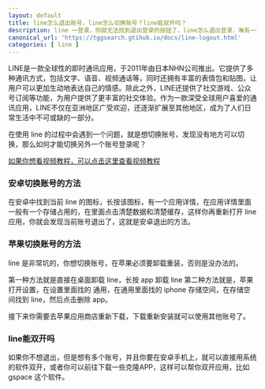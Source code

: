 ```yaml
---
layout: default
title: line怎么退出账号，line怎么切换账号？line能双开吗？
description: line 一登录，你就无法找到退出登录的按钮了，line怎么退出登录，唯有一个删除账号，那么有没有办法退出当前的 line 账号，切换另外一个账号呢？当然是有的，请看本文。
canonical_url: 'https://tggsearch.gtihub.io/docs/line-logout.html'
categories: [ line ]
---
```

LINE是一款全球性的即时通讯应用，于2011年由日本NHN公司推出。它提供了多种通讯方式，包括文字、语音、视频通话等，同时还拥有丰富的表情包和贴图，让用户可以更加生动地表达自己的情感。除此之外，LINE还提供了社交游戏、公众号订阅等功能，为用户提供了更丰富的社交体验。作为一款深受全球用户喜爱的通讯应用，LINE不仅在亚洲地区广受欢迎，还逐渐扩展至其他地区，成为了人们日常生活中不可或缺的一部分。

在使用 line 的过程中会遇到一个问题，就是想切换账号，发现没有地方可以切换，那么如何才能切换另外一个账号登录呢？

[如果你想看视频教程，可以点击这里查看视频教程](./302.html?target=https://youtu.be/qywvgWr4B-g)

### 安卓切换账号的方法
在安卓中找到当前 line 的图标，长按该图标，有一个应用详情，在应用详情里面一般有一个存储占用的，在里面点击清楚数据和清楚缓存，这样你再重新打开 line 应用，你就会发现当前账号退出了，这就是安卓退出的方法。

### 苹果切换账号的方法
line 是非常坑的，你想切换账号，在苹果必须要卸载重装，否则是没办法的。

第一种方法就是直接在桌面卸载 line，长按 app 卸载 line
第二种方法就是，苹果打开设置，在设置里面找的 通用，在通用里面找的 iphone 存储空间，在存储空间找到 line，然后点击删除 app。

接下来你需要去苹果应用商店重新下载，下载重新安装就可以使用其他账号了。

### line能双开吗
如果你不想退出，但是想有多个账号，并且你要在安卓手机上，就可以直接用系统的软件双开，或者你可以前往下载一些克隆APP，这样可以帮你双开应用，比如 gspace 这个软件。